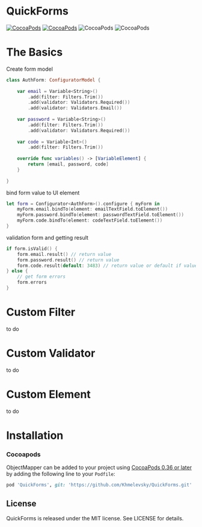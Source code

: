 # QuickForms
[![CocoaPods](https://img.shields.io/badge/pod-0.1.4-blue.svg)](https://github.com/Khmelevsky/QuickForms)
[![CocoaPods](https://img.shields.io/badge/license-MIT-lightgray.svg)](https://github.com/Khmelevsky/QuickForms/blob/master/LICENSE)
![CocoaPods](https://img.shields.io/badge/platform-ios-lightgray.svg)
![CocoaPods](https://img.shields.io/badge/status-alpha-orange.svg)

# The Basics
Create form model
```swift
class AuthForm: ConfiguratorModel {
    
    var email = Variable<String>()
        .add(filter: Filters.Trim())
        .add(validator: Validators.Required())
        .add(validator: Validators.Email())
    
    var password = Variable<String>()
        .add(filter: Filters.Trim())
        .add(validator: Validators.Required())
    
    var code = Variable<Int>()
        .add(filter: Filters.Trim())
    
    override func variables() -> [VariableElement] {
        return [email, password, code]
    }
    
}
```

bind form value to UI element
```swift
let form = Configurator<AuthForm>().configure { myForm in
    myForm.email.bindTo(element: emailTextField.toElement())
    myForm.password.bindTo(element: passwordTextField.toElement())
    myForm.code.bindTo(element: codeTextField.toElement())
}
```

validation form and getting result
```swift
if form.isValid() {
    form.email.result() // return value
    form.password.result() // return value
    form.code.result(default: 3483) // return value or default if value == nil
} else {
    // get form errors
    form.errors
}
```

# Custom Filter
to do

# Custom Validator
to do

# Custom Element
to do

# Installation
### Cocoapods
ObjectMapper can be added to your project using [CocoaPods 0.36 or later](http://blog.cocoapods.org/Pod-Authors-Guide-to-CocoaPods-Frameworks/) by adding the following line to your `Podfile`:

```ruby
pod 'QuickForms', git: 'https://github.com/Khmelevsky/QuickForms.git'
```

## License

QuickForms is released under the MIT license. See LICENSE for details.
